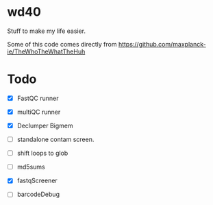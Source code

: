 # wd40
Stuff to make my life easier.

Some of this code comes directly from https://github.com/maxplanck-ie/TheWhoTheWhatTheHuh


# Todo

 - [x] FastQC runner
 - [x] multiQC runner
 - [x] Declumper Bigmem
 - [ ] standalone contam screen.
 - [ ] shift loops to glob
 - [ ] md5sums
 - [x] fastqScreener
 - [ ] barcodeDebug

